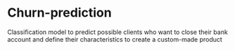 # Churn-prediction
Classification model to predict possible clients who want to close their bank account and define their characteristics to create a custom-made product
